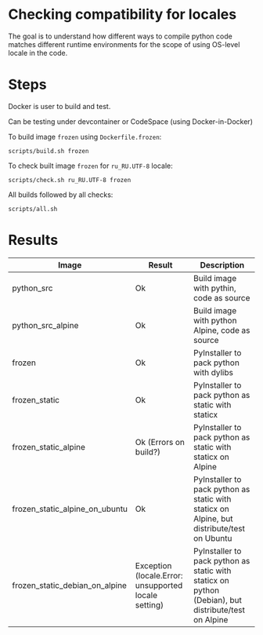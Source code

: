 # Checking compatibility for locales

The goal is to understand how different ways to compile python code matches different runtime environments for the scope of using OS-level locale in the code.

# Steps

Docker is user to build and test.

Can be testing under devcontainer or CodeSpace (using Docker-in-Docker)

To build image `frozen` using `Dockerfile.frozen`:

```shell
scripts/build.sh frozen
```

To check built image `frozen` for `ru_RU.UTF-8` locale:

```shell
scripts/check.sh ru_RU.UTF-8 frozen
```

All builds followed by all checks:
```shell
scripts/all.sh
```

# Results

| Image | Result | Description |
|-------|--------|-----|
| python_src | Ok | Build image with pythin, code as source |
| python_src_alpine | Ok | Build image with python Alpine, code as source |
| frozen | Ok | PyInstaller to pack python with dylibs |
| frozen_static | Ok | PyInstaller to pack python as static with staticx |
| frozen_static_alpine | Ok (Errors on build?) | PyInstaller to pack python as static with staticx on Alpine |
| frozen_static_alpine_on_ubuntu | Ok | PyInstaller to pack python as static with staticx on Alpine, but distribute/test on Ubuntu |
| frozen_static_debian_on_alpine | Exception (locale.Error: unsupported locale setting) | PyInstaller to pack python as static with staticx on python (Debian), but distribute/test on Alpine |
